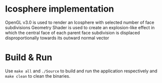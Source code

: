 # Icosphere implementation
OpenGL v3.0 is used to render an Icosphere with selected number of face subdivisions
Geometry Shader is used to create an explosion-like effect in which the central face 
of each parent face subdivision is displaced disproportionally towards its outward normal vector


# Build & Run
Use `make all` and `./Source` to build and run the application respectively
and `make clean` to clean the binaries.
 
